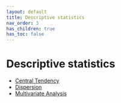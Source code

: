 ```yaml
---
layout: default
title: Descriptive statistics
nav_order: 3
has_children: true
has_toc: false
---
```

# Descriptive statistics


- [Central Tendency](descriptive-statistics/central-tendency.md)
- [Dispersion](descriptive-statistics/dispersion.md)
- [Multivariate Analysis](descriptive-statistics/multivariate-analysis.md)


<!-- Generated with mdsplit: https://github.com/alandefreitas/mdsplit -->
